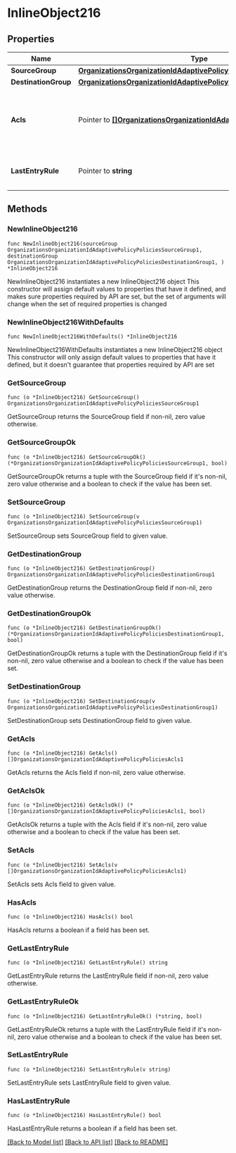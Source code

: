 # InlineObject216

## Properties

Name | Type | Description | Notes
------------ | ------------- | ------------- | -------------
**SourceGroup** | [**OrganizationsOrganizationIdAdaptivePolicyPoliciesSourceGroup1**](OrganizationsOrganizationIdAdaptivePolicyPoliciesSourceGroup1.md) |  | 
**DestinationGroup** | [**OrganizationsOrganizationIdAdaptivePolicyPoliciesDestinationGroup1**](OrganizationsOrganizationIdAdaptivePolicyPoliciesDestinationGroup1.md) |  | 
**Acls** | Pointer to [**[]OrganizationsOrganizationIdAdaptivePolicyPoliciesAcls1**](OrganizationsOrganizationIdAdaptivePolicyPoliciesAcls1.md) | An ordered array of adaptive policy ACLs (each requires one unique attribute) that apply to this policy (default: []) | [optional] 
**LastEntryRule** | Pointer to **string** | The rule to apply if there is no matching ACL (default: \&quot;default\&quot;) | [optional] 

## Methods

### NewInlineObject216

`func NewInlineObject216(sourceGroup OrganizationsOrganizationIdAdaptivePolicyPoliciesSourceGroup1, destinationGroup OrganizationsOrganizationIdAdaptivePolicyPoliciesDestinationGroup1, ) *InlineObject216`

NewInlineObject216 instantiates a new InlineObject216 object
This constructor will assign default values to properties that have it defined,
and makes sure properties required by API are set, but the set of arguments
will change when the set of required properties is changed

### NewInlineObject216WithDefaults

`func NewInlineObject216WithDefaults() *InlineObject216`

NewInlineObject216WithDefaults instantiates a new InlineObject216 object
This constructor will only assign default values to properties that have it defined,
but it doesn't guarantee that properties required by API are set

### GetSourceGroup

`func (o *InlineObject216) GetSourceGroup() OrganizationsOrganizationIdAdaptivePolicyPoliciesSourceGroup1`

GetSourceGroup returns the SourceGroup field if non-nil, zero value otherwise.

### GetSourceGroupOk

`func (o *InlineObject216) GetSourceGroupOk() (*OrganizationsOrganizationIdAdaptivePolicyPoliciesSourceGroup1, bool)`

GetSourceGroupOk returns a tuple with the SourceGroup field if it's non-nil, zero value otherwise
and a boolean to check if the value has been set.

### SetSourceGroup

`func (o *InlineObject216) SetSourceGroup(v OrganizationsOrganizationIdAdaptivePolicyPoliciesSourceGroup1)`

SetSourceGroup sets SourceGroup field to given value.


### GetDestinationGroup

`func (o *InlineObject216) GetDestinationGroup() OrganizationsOrganizationIdAdaptivePolicyPoliciesDestinationGroup1`

GetDestinationGroup returns the DestinationGroup field if non-nil, zero value otherwise.

### GetDestinationGroupOk

`func (o *InlineObject216) GetDestinationGroupOk() (*OrganizationsOrganizationIdAdaptivePolicyPoliciesDestinationGroup1, bool)`

GetDestinationGroupOk returns a tuple with the DestinationGroup field if it's non-nil, zero value otherwise
and a boolean to check if the value has been set.

### SetDestinationGroup

`func (o *InlineObject216) SetDestinationGroup(v OrganizationsOrganizationIdAdaptivePolicyPoliciesDestinationGroup1)`

SetDestinationGroup sets DestinationGroup field to given value.


### GetAcls

`func (o *InlineObject216) GetAcls() []OrganizationsOrganizationIdAdaptivePolicyPoliciesAcls1`

GetAcls returns the Acls field if non-nil, zero value otherwise.

### GetAclsOk

`func (o *InlineObject216) GetAclsOk() (*[]OrganizationsOrganizationIdAdaptivePolicyPoliciesAcls1, bool)`

GetAclsOk returns a tuple with the Acls field if it's non-nil, zero value otherwise
and a boolean to check if the value has been set.

### SetAcls

`func (o *InlineObject216) SetAcls(v []OrganizationsOrganizationIdAdaptivePolicyPoliciesAcls1)`

SetAcls sets Acls field to given value.

### HasAcls

`func (o *InlineObject216) HasAcls() bool`

HasAcls returns a boolean if a field has been set.

### GetLastEntryRule

`func (o *InlineObject216) GetLastEntryRule() string`

GetLastEntryRule returns the LastEntryRule field if non-nil, zero value otherwise.

### GetLastEntryRuleOk

`func (o *InlineObject216) GetLastEntryRuleOk() (*string, bool)`

GetLastEntryRuleOk returns a tuple with the LastEntryRule field if it's non-nil, zero value otherwise
and a boolean to check if the value has been set.

### SetLastEntryRule

`func (o *InlineObject216) SetLastEntryRule(v string)`

SetLastEntryRule sets LastEntryRule field to given value.

### HasLastEntryRule

`func (o *InlineObject216) HasLastEntryRule() bool`

HasLastEntryRule returns a boolean if a field has been set.


[[Back to Model list]](../README.md#documentation-for-models) [[Back to API list]](../README.md#documentation-for-api-endpoints) [[Back to README]](../README.md)


